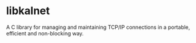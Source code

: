 # libkalnet
A C library for managing and maintaining TCP/IP connections in a portable, efficient and non-blocking way.
